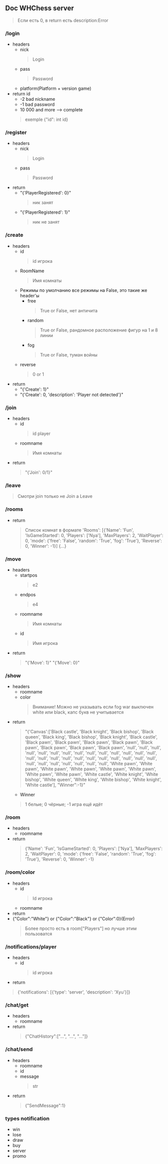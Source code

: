 ## Doc WHChess server

> Если есть 0, в return есть description:Error

### /login
  * headers
    * nick 
        > Login
    * pass 
        > Password
    * platform(Platform + version game)
  * return id 
    * -2 bad nickname
    * -1 bad password
    * 10 000 and more --> complete
    > exemple
    > {"id": int id}
### /register
  * headers
    * nick 
        > Login
    * pass 
        > Password
  * return
    * "{'PlayerRegistered': 0}"
      > ник занят
    * "{'PlayerRegistered': 1}"
      > ник не занят
### /create
  * headers
    * id
      > id игрока
    * RoomName
      > Имя комнаты
    * Режимы по умолчанию все режимы на False, это такие же header'ы
      * free
        > True or False, нет античита
      * random
        > True or False, рандомное расположение фигур на 1 и 8 линии
      * fog
        > True or False, туман войны
    * reverse
      > 0 or 1
  * return
    * "{'Create': 1}"
    * "{'Create': 0, 'description': 'Player not detected'}"
### /join
  * headers
    * id
      >id player
    * roomname
      >Имя комнаты
  * return
    > "{'Join': 0/1}"
### /leave
  > Смотри join только не Join а Leave
### /rooms
  * return
    > Список комнат в формате
      > 'Rooms': [{'Name': 'Fun', 'IsGameStarted': 0, 'Players': ['Nya'], 'MaxPlayers': 2, 'WaitPlayer': 0, 'mode': {'free': 'False', 'random': 'True', 'fog': 'True'}, 'Reverse': 0, 'Winner': -1}]
      > {...}
### /move
  * headers
    * startpos
      > e2
    * endpos
      > e4
    * roomname
      > Имя комнаты
    * id
      > Имя игрока
  * return
    > "{'Move': 1}"
    > "{'Move': 0}"
### /show
 * headers
   * roomname
   * color
     > Внимание! Можно не указывать если fog war выключен white или black, капс букв не учитывается
 * return
   > "{'Canvas':['Black castle', 'Black knight', 'Black bishop', 'Black queen', 'Black king', 'Black bishop', 'Black knight', 'Black castle', 'Black pawn', 'Black pawn', 'Black pawn', 'Black pawn', 'Black pawn', 'Black pawn', 'Black pawn', 'Black pawn', 'null', 'null', 'null', 'null', 'null', 'null', 'null', 'null', 'null', 'null', 'null', 'null', 'null', 'null', 'null', 'null', 'null', 'null', 'null', 'null', 'null', 'null', 'null', 'null', 'null', 'null', 'null', 'null', 'null', 'null', 'null', 'null', 'White pawn', 'White pawn', 'White pawn', 'White pawn', 'White pawn', 'White pawn', 'White pawn', 'White pawn', 'White castle', 'White knight', 'White bishop', 'White queen', 'White king', 'White bishop', 'White knight', 'White castle'], "Winner":-1}"
   * Winner
    > 1 белые; 0 чёрные; -1 игра ещё идёт
### /room
 * headers
   * roomname
 * return
   >  {'Name': 'Fun', 'IsGameStarted': 0, 'Players': ['Nya'], 'MaxPlayers': 2, 'WaitPlayer': 0, 'mode': {'free': 'False', 'random': 'True', 'fog': 'True'}, 'Reverse': 0, 'Winner': -1}
### /room/color
 * headers
   * id
     > Id игрока
   * roomname
 * return
  * {"Color":"White"} or {"Color":"Black"} or {"Color":0}(Error)
    > Более просто есть в room["Players"] но лучше этим пользоватся
### /notifications/player
 * headers
   * id
     > id игрока
 * return
  >  {'notifications': [{'type': 'server', 'description': 'Xyu'}]}
### /chat/get
  * headers
    * roomname
  * return
    > {"ChatHistory":["...", "...", "..."]}
### /chat/send
  * headers
    * roomname
    * id
    * message
      > str
  * return
    > {"SendMessage":1}
### types notification
  * win
  * lose
  * draw
  * buy
  * server
  * promo
